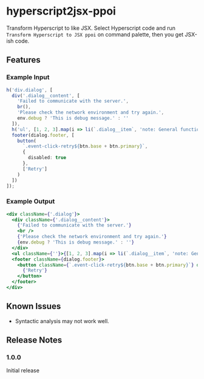 # hyperscript2jsx-ppoi

Transform Hyperscript to like JSX.
Select Hyperscript code and run `Transform Hyperscript to JSX ppoi` on command palette, then you get JSX-ish code.

## Features

### Example Input

```ts
h('div.dialog', [
  div('.dialog__content', [
    'Failed to communicate with the server.',
    br(),
    'Please check the network environment and try again.',
    env.debug ? 'This is debug message.' : ''
  ]),
  h('ul', [1, 2, 3].map(i => li(`.dialog__item`, 'note: General function calls will not transformed'))),
  footer(dialog.footer, [
    button(
      `.event-click-retry${btn.base + btn.primary}`,
      {
        disabled: true
      },
      ['Retry']
    )
  ])
]);
```

### Example Output

```jsx
<div className={'.dialog'}>
  <div className={'.dialog__content'}>
    {'Failed to communicate with the server.'}
    <br />
    {'Please check the network environment and try again.'}
    {env.debug ? 'This is debug message.' : ''}
  </div>
  <ul className={''}>{[1, 2, 3].map(i => li(`.dialog__item`, 'note: General function calls will not transformed'))}</ul>
  <footer className={dialog.footer}>
    <button className={`.event-click-retry${btn.base + btn.primary}`} disabled={true}>
      {'Retry'}
    </button>
  </footer>
</div>
```

## Known Issues

- Syntactic analysis may not work well.

## Release Notes

### 1.0.0

Initial release
